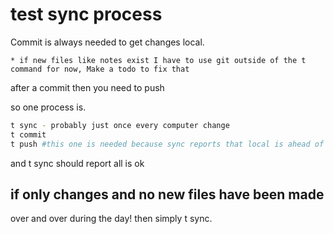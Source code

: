 # test sync process

Commit is always needed to get changes local.

    * if new files like notes exist I have to use git outside of the t command for now, Make a todo to fix that

after a commit then you need to push

so one process is.

```bash
t sync - probably just once every computer change
t commit
t push #this one is needed because sync reports that local is ahead of remote.
```
and t sync should report all is ok

## if only changes and no new files have been made
over and over during the day!
then simply
t sync.
